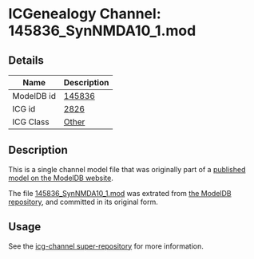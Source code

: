 # ICGenealogy Channel: 145836\_SynNMDA10\_1.mod

## Details

Name | Description
---- | -----------
ModelDB id | [145836](http://senselab.med.yale.edu/ModelDB/ShowModel.cshtml?model=145836)
ICG id | [2826](http://icg.neurotheory.ox.ac.uk/channels/other/2826)
ICG Class | [Other](http://icg.neurotheory.ox.ac.uk/channels/other)

## Description

This is a single channel model file that was originally part of a [published model on the ModelDB website](http://senselab.med.yale.edu/mModelDB/ShowModel.cshtml?model=145836).

The file [145836\_SynNMDA10\_1.mod](145836_SynNMDA10_1.mod) was extrated from [the ModelDB repository](http://senselab.med.yale.edu/ModelDB/ShowModel.cshtml?model=145836), and committed in its original form.

## Usage

See the [icg-channel super-repository](https://github.com/icgenealogy/icg-channels) for more information.